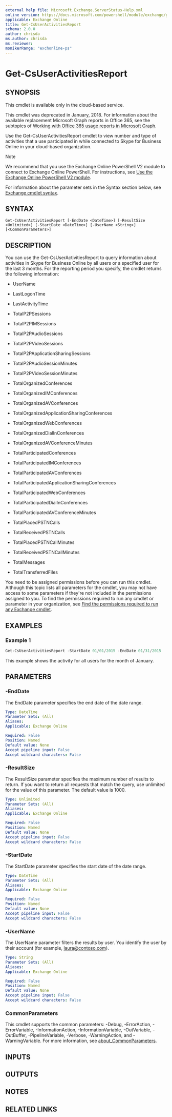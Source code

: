 ```yaml
---
external help file: Microsoft.Exchange.ServerStatus-Help.xml
online version: https://docs.microsoft.com/powershell/module/exchange/get-csuseractivitiesreport
applicable: Exchange Online
title: Get-CsUserActivitiesReport
schema: 2.0.0
author: chrisda
ms.author: chrisda
ms.reviewer:
monikerRange: "exchonline-ps"
---
```


# Get-CsUserActivitiesReport

## SYNOPSIS
This cmdlet is available only in the cloud-based service.

This cmdlet was deprecated in January, 2018. For information about the available replacement Microsoft Graph reports in Office 365, see the subtopics of [Working with Office 365 usage reports in Microsoft Graph](https://go.microsoft.com/fwlink/p/?LinkID=865135).

Use the Get-CsUserActivitiesReport cmdlet to view number and type of activities that a use participated in while connected to Skype for Business Online in your cloud-based organization.

> [!NOTE]
> We recommend that you use the Exchange Online PowerShell V2 module to connect to Exchange Online PowerShell. For instructions, see [Use the Exchange Online PowerShell V2 module](https://docs.microsoft.com/powershell/exchange/exchange-online/exchange-online-powershell-v2/exchange-online-powershell-v2).

For information about the parameter sets in the Syntax section below, see [Exchange cmdlet syntax](https://docs.microsoft.com/powershell/exchange/exchange-server/exchange-cmdlet-syntax).

## SYNTAX

```
Get-CsUserActivitiesReport [-EndDate <DateTime>] [-ResultSize <Unlimited>] [-StartDate <DateTime>] [-UserName <String>] [<CommonParameters>]
```

## DESCRIPTION
You can use the Get-CsUserActivitiesReport to query information about activities in Skype for Business Online by all users or a specified user for the last 3 months. For the reporting period you specify, the cmdlet returns the following information:

- UserName

- LastLogonTime

- LastActivityTime

- TotalP2PSessions

- TotalP2PIMSessions

- TotalP2PAudioSessions

- TotalP2PVideoSessions

- TotalP2PApplicationSharingSessions

- TotalP2PAudioSessionMinutes

- TotalP2PVideoSessionMinutes

- TotalOrganizedConferences

- TotalOrganizedIMConferences

- TotalOrganizedAVConferences

- TotalOrganizedApplicationSharingConferences

- TotalOrganizedWebConferences

- TotalOrganizedDialInConferences

- TotalOrganizedAVConferenceMinutes

- TotalParticipatedConferences

- TotalParticipatedIMConferences

- TotalParticipatedAVConferences

- TotalParticipatedApplicationSharingConferences

- TotalParticipatedWebConferences

- TotalParticipatedDialInConferences

- TotalParticipatedAVConferenceMinutes

- TotalPlacedPSTNCalls

- TotalReceivedPSTNCalls

- TotalPlacedPSTNCallMinutes

- TotalReceivedPSTNCallMinutes

- TotalMessages

- TotalTransferredFiles

You need to be assigned permissions before you can run this cmdlet. Although this topic lists all parameters for the cmdlet, you may not have access to some parameters if they're not included in the permissions assigned to you. To find the permissions required to run any cmdlet or parameter in your organization, see [Find the permissions required to run any Exchange cmdlet](https://docs.microsoft.com/powershell/exchange/exchange-server/find-exchange-cmdlet-permissions).

## EXAMPLES

### Example 1
```powershell
Get-CsUserActivitiesReport -StartDate 01/01/2015 -EndDate 01/31/2015
```

This example shows the activity for all users for the month of January.

## PARAMETERS

### -EndDate
The EndDate parameter specifies the end date of the date range.

```yaml
Type: DateTime
Parameter Sets: (All)
Aliases:
Applicable: Exchange Online

Required: False
Position: Named
Default value: None
Accept pipeline input: False
Accept wildcard characters: False
```

### -ResultSize
The ResultSize parameter specifies the maximum number of results to return. If you want to return all requests that match the query, use unlimited for the value of this parameter. The default value is 1000.

```yaml
Type: Unlimited
Parameter Sets: (All)
Aliases:
Applicable: Exchange Online

Required: False
Position: Named
Default value: None
Accept pipeline input: False
Accept wildcard characters: False
```

### -StartDate
The StartDate parameter specifies the start date of the date range.

```yaml
Type: DateTime
Parameter Sets: (All)
Aliases:
Applicable: Exchange Online

Required: False
Position: Named
Default value: None
Accept pipeline input: False
Accept wildcard characters: False
```

### -UserName
The UserName parameter filters the results by user. You identify the user by their account (for example, laura@contoso.com).

```yaml
Type: String
Parameter Sets: (All)
Aliases:
Applicable: Exchange Online

Required: False
Position: Named
Default value: None
Accept pipeline input: False
Accept wildcard characters: False
```

### CommonParameters
This cmdlet supports the common parameters: -Debug, -ErrorAction, -ErrorVariable, -InformationAction, -InformationVariable, -OutVariable, -OutBuffer, -PipelineVariable, -Verbose, -WarningAction, and -WarningVariable. For more information, see [about_CommonParameters](https://go.microsoft.com/fwlink/p/?LinkID=113216).

## INPUTS

###  

## OUTPUTS

###  

## NOTES

## RELATED LINKS
